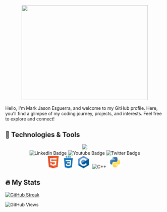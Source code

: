 <div id="gif" align="center">
  <img src="https://github.com/markjasonesguerra/markjasonesguerra/blob/main/profile.gif" width="400" height="300" />
</div>

Hello, I'm Mark Jason Esguerra, and welcome to my GitHub profile. Here, you'll find a glimpse of my coding journey, projects, and interests. Feel free to explore and connect!

## 🔧 Technologies & Tools

<div id="header" align="center">
  <img src="https://media.giphy.com/media/3kPDmoWdBpQPNhCnUG/giphy.gif" width="200" />
</div>

<div id="badges" align="center">
  <img src="https://img.shields.io/badge/LinkedIn-blue?style=for-the-badge&logo=linkedin&logoColor=white" alt="LinkedIn Badge" />
  <img src="https://img.shields.io/badge/YouTube-red?style=for-the-badge&logo=youtube&logoColor=white" alt="Youtube Badge" />
  <img src="https://img.shields.io/badge/Twitter-blue?style=for-the-badge&logo=twitter&logoColor=white" alt="Twitter Badge" />
</div>

<div id="logos" align="center">
  <img src="https://github.com/devicons/devicon/blob/master/icons/html5/html5-original.svg" title="HTML5" alt="HTML" width="40" height="40" />&nbsp;
  <img src="https://github.com/devicons/devicon/blob/master/icons/css3/css3-plain-wordmark.svg" title="CSS3" alt="CSS" width="40" height="40" />&nbsp;
  <img src="https://github.com/devicons/devicon/blob/master/icons/c/c-original.svg" title="C" alt="C" width="40" height="40" />&nbsp;
  <img src="https://github.com/isocpp/logos/blob/master/cpp_logo.png" title="C++" alt="C++" width="40" height="40" />&nbsp;
  <img src="https://github.com/devicons/devicon/blob/1119b9f84c0290e0f0b38982099a2bd027a48bf1/icons/python/python-original.svg?plain=1" alt="python" width="40" height="40" />&nbsp;
</div>

## :fire: My Stats

[![GitHub Streak](http://github-readme-streak-stats.herokuapp.com?user=markjasonesguerra&theme=dark&background=000000)](https://git.io/streak-stats)


![GitHub Views](https://komarev.com/ghpvc/?username=markjasonesguerra&color=blueviolet)
